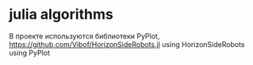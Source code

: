 # julia algorithms
В проекте используются библиотеки PyPlot, https://github.com/Vibof/HorizonSideRobots.jl
using HorizonSideRobots
using PyPlot